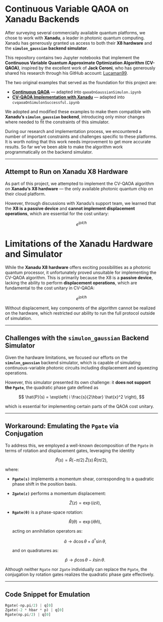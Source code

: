 # Continuous Variable QAOA on Xanadu Backends

After surveying several commercially available quantum platforms, we chose to work with **Xanadu**, a leader in photonic quantum computing. Xanadu has generously granted us access to both their **X8 hardware** and the **`simulon_gaussian` backend simulator**.

This repository contains two Jupyter notebooks that implement the **Continuous Variable Quantum Approximate Optimization Algorithm (CV-QAOA)**, inspired by the excellent work of **Jack Ceroni**, who has generously shared his research through his GitHub account: [Lucaman99](https://github.com/Lucaman99).

The two original examples that served as the foundation for this project are:

- [**Continuous QAOA**](https://lucaman99.github.io/blog/2019/07/06/Continuous-QAOA.html) — adapted into `qaoaOnGaussianSimulon.ipynb`
- [**CV-QAOA Implementation with Xanadu**](https://github.com/Lucaman99/Quantum-Computing/blob/master/xanadu/cvqaoa.ipynb) — adapted into `cvqaoaOnSimulonSuccessful.ipynb`

We adopted and modified these examples to make them compatible with **Xanadu’s `simulon_gaussian` backend**, introducing only minor changes where needed to fit the constraints of this simulator.

During our research and implementation process, we encountered a number of important constraints and challenges specific to these platforms. It is worth noting that this work needs improvement to get more accurate results. So far we've been able to make the algorithm work programmatically on the backend simulator.

---

## Attempt to Run on Xanadu X8 Hardware

As part of this project, we attempted to implement the CV-QAOA algorithm on **Xanadu’s X8 hardware** — the only available photonic quantum chip on their cloud platform.

However, through discussions with Xanadu’s support team, we learned that the **X8 is a passive device** and **cannot implement displacement operations**, which are essential for the cost unitary:

```math
e^{i p \hat{x} / \hbar}
```

# Limitations of the Xanadu Hardware and Simulator

While the **Xanadu X8 hardware** offers exciting possibilities as a photonic quantum processor, it unfortunately proved unsuitable for implementing the CV-QAOA algorithm. This is primarily because the X8 is a **passive device**, lacking the ability to perform **displacement operations**, which are fundamental to the cost unitary in CV-QAOA:

$$
e^{i p \hat{x} / \hbar}
$$

Without displacement, key components of the algorithm cannot be realized on the hardware, which restricted our ability to run the full protocol outside of simulation.

---

## Challenges with the `simulon_gaussian` Backend Simulator

Given the hardware limitations, we focused our efforts on the **`simulon_gaussian`** backend simulator, which is capable of simulating continuous-variable photonic circuits including displacement and squeezing operations.

However, this simulator presented its own challenge: it **does not support the `Pgate`**, the quadratic phase gate defined as

$$
\hat{P}(s) = \exp\left( i \frac{s}{2\hbar} \hat{x}^2 \right),
$$

which is essential for implementing certain parts of the QAOA cost unitary.

---

## Workaround: Emulating the `Pgate` via Conjugation

To address this, we employed a well-known decomposition of the `Pgate` in terms of rotation and displacement gates, leveraging the identity

$$
\hat{P}(s) = \hat{R}(-\pi/2) \, \hat{Z}(s) \, \hat{R}(\pi/2),
$$

where:

- **`Pgate(s)`** implements a momentum shear, corresponding to a quadratic phase shift in the position basis.
- **`Zgate(z)`** performs a momentum displacement:

  $$
  \hat{Z}(z) = \exp(i z \hat{x}),
  $$

- **`Rgate(θ)`** is a phase-space rotation:

  $$
  \hat{R}(\theta) = \exp(i \theta \hat{n}),
  $$

  acting on annihilation operators as:

  $$
  \hat{a} \to \hat{a} \cos \theta + \hat{a}^\dagger \sin \theta,
  $$

  and on quadratures as:

  $$
  \hat{p} \to \hat{p} \cos \theta - \hat{x} \sin \theta.
  $$

Although neither `Rgate` nor `Zgate` individually can replace the `Pgate`, the conjugation by rotation gates realizes the quadratic phase gate effectively.

---

## Code Snippet for Emulation

```python
Rgate(-np.pi/2) | q[0]
Zgate(-2 * hbar * p) | q[0]
Rgate(np.pi/2) | q[0]
```

